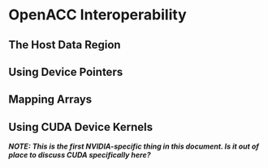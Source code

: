 OpenACC Interoperability
========================

The Host Data Region
--------------------

Using Device Pointers
---------------------

Mapping Arrays
--------------

Using CUDA Device Kernels
-------------------------
***NOTE: This is the first NVIDIA-specific thing in this document. Is it out of
place to discuss CUDA specifically here?***
